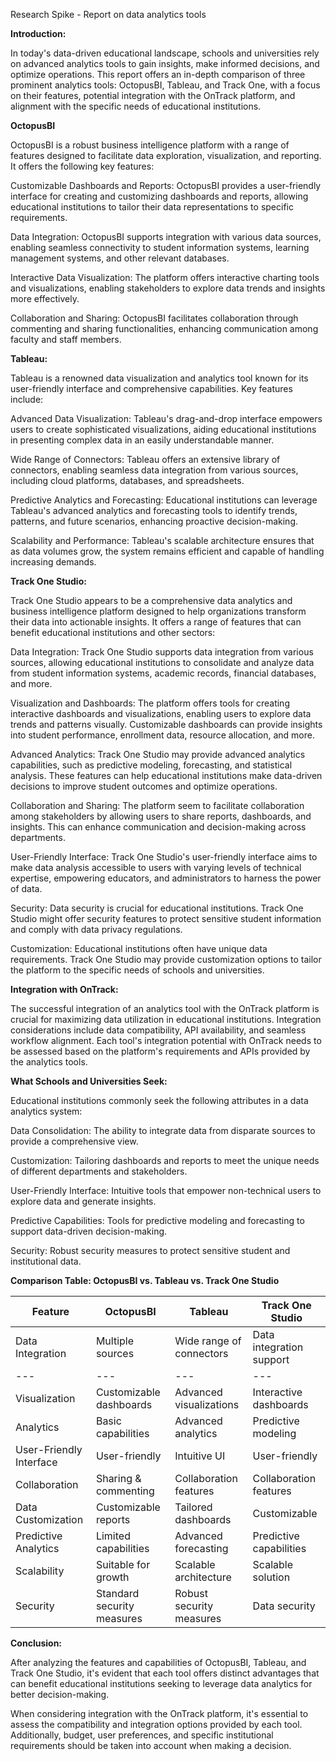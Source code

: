 Research Spike - Report on data analytics tools

**Introduction:**

In today's data-driven educational landscape, schools and universities rely on advanced analytics tools to gain insights, make informed decisions, and optimize operations. This report offers an in-depth comparison of three prominent analytics tools: OctopusBI, Tableau, and Track One, with a focus on their features, potential integration with the OnTrack platform, and alignment with the specific needs of educational institutions.

**OctopusBI**

OctopusBI is a robust business intelligence platform with a range of features designed to facilitate data exploration, visualization, and reporting. It offers the following key features:

Customizable Dashboards and Reports: OctopusBI provides a user-friendly interface for creating and customizing dashboards and reports, allowing educational institutions to tailor their data representations to specific requirements.

Data Integration: OctopusBI supports integration with various data sources, enabling seamless connectivity to student information systems, learning management systems, and other relevant databases.

Interactive Data Visualization: The platform offers interactive charting tools and visualizations, enabling stakeholders to explore data trends and insights more effectively.

Collaboration and Sharing: OctopusBI facilitates collaboration through commenting and sharing functionalities, enhancing communication among faculty and staff members.

**Tableau:**

Tableau is a renowned data visualization and analytics tool known for its user-friendly interface and comprehensive capabilities. Key features include:

Advanced Data Visualization: Tableau's drag-and-drop interface empowers users to create sophisticated visualizations, aiding educational institutions in presenting complex data in an easily understandable manner.

Wide Range of Connectors: Tableau offers an extensive library of connectors, enabling seamless data integration from various sources, including cloud platforms, databases, and spreadsheets.

Predictive Analytics and Forecasting: Educational institutions can leverage Tableau's advanced analytics and forecasting tools to identify trends, patterns, and future scenarios, enhancing proactive decision-making.

Scalability and Performance: Tableau's scalable architecture ensures that as data volumes grow, the system remains efficient and capable of handling increasing demands.

**Track One Studio:**

Track One Studio appears to be a comprehensive data analytics and business intelligence platform designed to help organizations transform their data into actionable insights. It offers a range of features that can benefit educational institutions and other sectors:

Data Integration: Track One Studio supports data integration from various sources, allowing educational institutions to consolidate and analyze data from student information systems, academic records, financial databases, and more.

Visualization and Dashboards: The platform offers tools for creating interactive dashboards and visualizations, enabling users to explore data trends and patterns visually. Customizable dashboards can provide insights into student performance, enrollment data, resource allocation, and more.

Advanced Analytics: Track One Studio may provide advanced analytics capabilities, such as predictive modeling, forecasting, and statistical analysis. These features can help educational institutions make data-driven decisions to improve student outcomes and optimize operations.

Collaboration and Sharing: The platform seem to facilitate collaboration among stakeholders by allowing users to share reports, dashboards, and insights. This can enhance communication and decision-making across departments.

User-Friendly Interface: Track One Studio's user-friendly interface aims to make data analysis accessible to users with varying levels of technical expertise, empowering educators, and administrators to harness the power of data.

Security: Data security is crucial for educational institutions. Track One Studio might offer security features to protect sensitive student information and comply with data privacy regulations.

Customization: Educational institutions often have unique data requirements. Track One Studio may provide customization options to tailor the platform to the specific needs of schools and universities.

**Integration with OnTrack:**

The successful integration of an analytics tool with the OnTrack platform is crucial for maximizing data utilization in educational institutions. Integration considerations include data compatibility, API availability, and seamless workflow alignment. Each tool's integration potential with OnTrack needs to be assessed based on the platform's requirements and APIs provided by the analytics tools.

**What Schools and Universities Seek:**

Educational institutions commonly seek the following attributes in a data analytics system:

Data Consolidation: The ability to integrate data from disparate sources to provide a comprehensive view.

Customization: Tailoring dashboards and reports to meet the unique needs of different departments and stakeholders.

User-Friendly Interface: Intuitive tools that empower non-technical users to explore data and generate insights.

Predictive Capabilities: Tools for predictive modeling and forecasting to support data-driven decision-making.

Security: Robust security measures to protect sensitive student and institutional data.

**Comparison Table: OctopusBI vs. Tableau vs. Track One Studio**

| **Feature** | **OctopusBI** | **Tableau** | **Track One Studio** |
| --- | --- | --- | --- |
| Data Integration | Multiple sources | Wide range of connectors | Data integration support |
| --- | --- | --- | --- |
| Visualization | Customizable dashboards | Advanced visualizations | Interactive dashboards |
| Analytics | Basic capabilities | Advanced analytics | Predictive modeling |
| User-Friendly Interface | User-friendly | Intuitive UI | User-friendly |
| Collaboration | Sharing & commenting | Collaboration features | Collaboration features |
| Data Customization | Customizable reports | Tailored dashboards | Customizable |
| Predictive Analytics | Limited capabilities | Advanced forecasting | Predictive capabilities |
| Scalability | Suitable for growth | Scalable architecture | Scalable solution |
| Security | Standard security measures | Robust security measures | Data security |

**Conclusion:**

After analyzing the features and capabilities of OctopusBI, Tableau, and Track One Studio, it's evident that each tool offers distinct advantages that can benefit educational institutions seeking to leverage data analytics for better decision-making.

When considering integration with the OnTrack platform, it's essential to assess the compatibility and integration options provided by each tool. Additionally, budget, user preferences, and specific institutional requirements should be taken into account when making a decision.